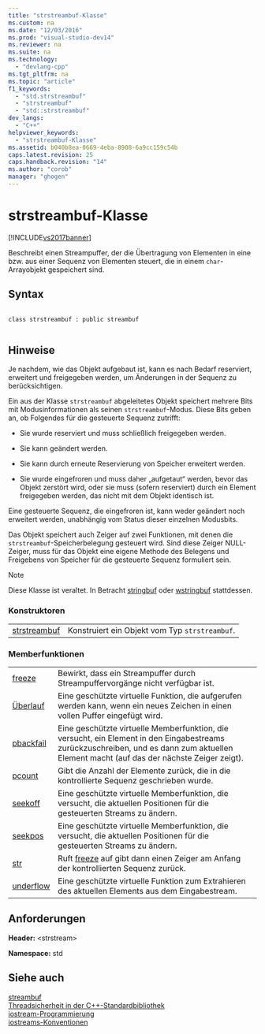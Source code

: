 ```yaml
---
title: "strstreambuf-Klasse"
ms.custom: na
ms.date: "12/03/2016"
ms.prod: "visual-studio-dev14"
ms.reviewer: na
ms.suite: na
ms.technology: 
  - "devlang-cpp"
ms.tgt_pltfrm: na
ms.topic: "article"
f1_keywords: 
  - "std.strstreambuf"
  - "strstreambuf"
  - "std::strstreambuf"
dev_langs: 
  - "C++"
helpviewer_keywords: 
  - "strstreambuf-Klasse"
ms.assetid: b040b8ea-0669-4eba-8908-6a9cc159c54b
caps.latest.revision: 25
caps.handback.revision: "14"
ms.author: "corob"
manager: "ghogen"
---
```

# strstreambuf-Klasse
[!INCLUDE[vs2017banner](../assembler/inline/includes/vs2017banner.md)]

Beschreibt einen Streampuffer, der die Übertragung von Elementen in eine bzw. aus einer Sequenz von Elementen steuert, die in einem `char`\-Arrayobjekt gespeichert sind.  
  
## Syntax  
  
```  
  
class strstreambuf : public streambuf  
  
```  
  
## Hinweise  
 Je nachdem, wie das Objekt aufgebaut ist, kann es nach Bedarf reserviert, erweitert und freigegeben werden, um Änderungen in der Sequenz zu berücksichtigen.  
  
 Ein aus der Klasse `strstreambuf` abgeleitetes Objekt speichert mehrere Bits mit Modusinformationen als seinen `strstreambuf`\-Modus. Diese Bits geben an, ob Folgendes für die gesteuerte Sequenz zutrifft:  
  
-   Sie wurde reserviert und muss schließlich freigegeben werden.  
  
-   Sie kann geändert werden.  
  
-   Sie kann durch erneute Reservierung von Speicher erweitert werden.  
  
-   Sie wurde eingefroren und muss daher „aufgetaut“ werden, bevor das Objekt zerstört wird, oder sie muss \(sofern reserviert\) durch ein Element freigegeben werden, das nicht mit dem Objekt identisch ist.  
  
 Eine gesteuerte Sequenz, die eingefroren ist, kann weder geändert noch erweitert werden, unabhängig vom Status dieser einzelnen Modusbits.  
  
 Das Objekt speichert auch Zeiger auf zwei Funktionen, mit denen die `strstreambuf`\-Speicherbelegung gesteuert wird. Sind diese Zeiger NULL\-Zeiger, muss für das Objekt eine eigene Methode des Belegens und Freigebens von Speicher für die gesteuerte Sequenz formuliert sein.  
  
> [!NOTE]
>  Diese Klasse ist veraltet. In Betracht [stringbuf](../Topic/stringbuf.md) oder [wstringbuf](../Topic/wstringbuf.md) stattdessen.  
  
### Konstruktoren  
  
|||  
|-|-|  
|[strstreambuf](../Topic/strstreambuf::strstreambuf.md)|Konstruiert ein Objekt vom Typ `strstreambuf`.|  
  
### Memberfunktionen  
  
|||  
|-|-|  
|[freeze](../Topic/strstreambuf::freeze.md)|Bewirkt, dass ein Streampuffer durch Streampuffervorgänge nicht verfügbar ist.|  
|[Überlauf](../Topic/strstreambuf::overflow.md)|Eine geschützte virtuelle Funktion, die aufgerufen werden kann, wenn ein neues Zeichen in einen vollen Puffer eingefügt wird.|  
|[pbackfail](../Topic/strstreambuf::pbackfail.md)|Eine geschützte virtuelle Memberfunktion, die versucht, ein Element in den Eingabestreams zurückzuschreiben, und es dann zum aktuellen Element macht \(auf das der nächste Zeiger zeigt\).|  
|[pcount](../Topic/strstreambuf::pcount.md)|Gibt die Anzahl der Elemente zurück, die in die kontrollierte Sequenz geschrieben wurde.|  
|[seekoff](../Topic/strstreambuf::seekoff.md)|Eine geschützte virtuelle Memberfunktion, die versucht, die aktuellen Positionen für die gesteuerten Streams zu ändern.|  
|[seekpos](../Topic/strstreambuf::seekpos.md)|Eine geschützte virtuelle Memberfunktion, die versucht, die aktuellen Positionen für die gesteuerten Streams zu ändern.|  
|[str](../Topic/strstreambuf::str.md)|Ruft [freeze](../Topic/strstreambuf::freeze.md) auf gibt dann einen Zeiger am Anfang der kontrollierten Sequenz zurück.|  
|[underflow](../Topic/strstreambuf::underflow.md)|Eine geschützte virtuelle Funktion zum Extrahieren des aktuellen Elements aus dem Eingabestream.|  
  
## Anforderungen  
 **Header:** \<strstream\>  
  
 **Namespace:** std  
  
## Siehe auch  
 [streambuf](../Topic/streambuf.md)   
 [Threadsicherheit in der C\+\+\-Standardbibliothek](../standard-library/thread-safety-in-the-cpp-standard-library.md)   
 [iostream\-Programmierung](../standard-library/iostream-programming.md)   
 [iostreams\-Konventionen](../standard-library/iostreams-conventions.md)